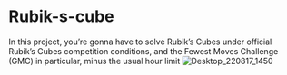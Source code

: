 # Rubik-s-cube
In this project, you’re gonna have to solve Rubik’s Cubes under official Rubik’s Cubes
competition conditions, and the Fewest Moves Challenge (GMC) in particular, minus the
usual hour limit 
![Desktop_220817_1450](https://user-images.githubusercontent.com/49707389/185462621-30b15c53-cefd-4fcc-8de7-d0c41ec44764.gif)


